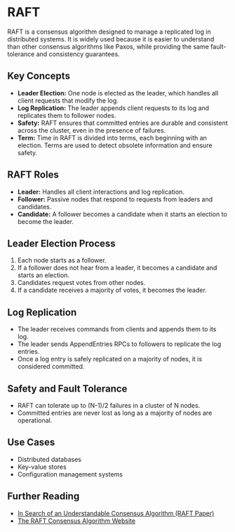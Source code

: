 # RAFT

RAFT is a consensus algorithm designed to manage a replicated log in distributed systems. It is widely used because it is easier to understand than other consensus algorithms like Paxos, while providing the same fault-tolerance and consistency guarantees.

## Key Concepts

- **Leader Election:** One node is elected as the leader, which handles all client requests that modify the log.
- **Log Replication:** The leader appends client requests to its log and replicates them to follower nodes.
- **Safety:** RAFT ensures that committed entries are durable and consistent across the cluster, even in the presence of failures.
- **Term:** Time in RAFT is divided into terms, each beginning with an election. Terms are used to detect obsolete information and ensure safety.

## RAFT Roles

- **Leader:** Handles all client interactions and log replication.
- **Follower:** Passive nodes that respond to requests from leaders and candidates.
- **Candidate:** A follower becomes a candidate when it starts an election to become the leader.

## Leader Election Process

1. Each node starts as a follower.
2. If a follower does not hear from a leader, it becomes a candidate and starts an election.
3. Candidates request votes from other nodes.
4. If a candidate receives a majority of votes, it becomes the leader.

## Log Replication

- The leader receives commands from clients and appends them to its log.
- The leader sends AppendEntries RPCs to followers to replicate the log entries.
- Once a log entry is safely replicated on a majority of nodes, it is considered committed.

## Safety and Fault Tolerance

- RAFT can tolerate up to (N-1)/2 failures in a cluster of N nodes.
- Committed entries are never lost as long as a majority of nodes are operational.

## Use Cases

- Distributed databases
- Key-value stores
- Configuration management systems

## Further Reading

- [In Search of an Understandable Consensus Algorithm (RAFT Paper)](https://raft.github.io/raft.pdf)
- [The RAFT Consensus Algorithm Website](https://raft.github.io/)
